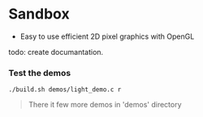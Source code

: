 # Sandbox
* Easy to use efficient 2D pixel graphics with OpenGL

todo: create documantation.

### Test the demos
```
./build.sh demos/light_demo.c r
```
> There it few more demos in 'demos' directory
